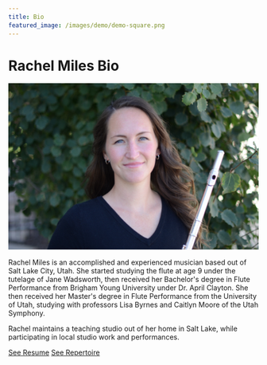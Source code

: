 ```yaml
---
title: Bio
featured_image: /images/demo/demo-square.png
---
```

# Rachel Miles Bio

![](/images/headshot3.jpg)

Rachel Miles is an accomplished and experienced musician based out of Salt Lake City, Utah. She started studying the flute at age 9 under the tutelage of Jane Wadsworth, then received her Bachelor's degree in Flute Performance from Brigham Young University under Dr. April Clayton. She then received her Master's degree in Flute Performance from the University of Utah, studying with professors Lisa Byrnes and Caitlyn Moore of the Utah Symphony. 

Rachel maintains a teaching studio out of her home in Salt Lake, while participating in local studio work and performances. 

<a href="/resume" class="button ">See Resume</a> <a href="/repertoire" class="button">See Repertoire</a>